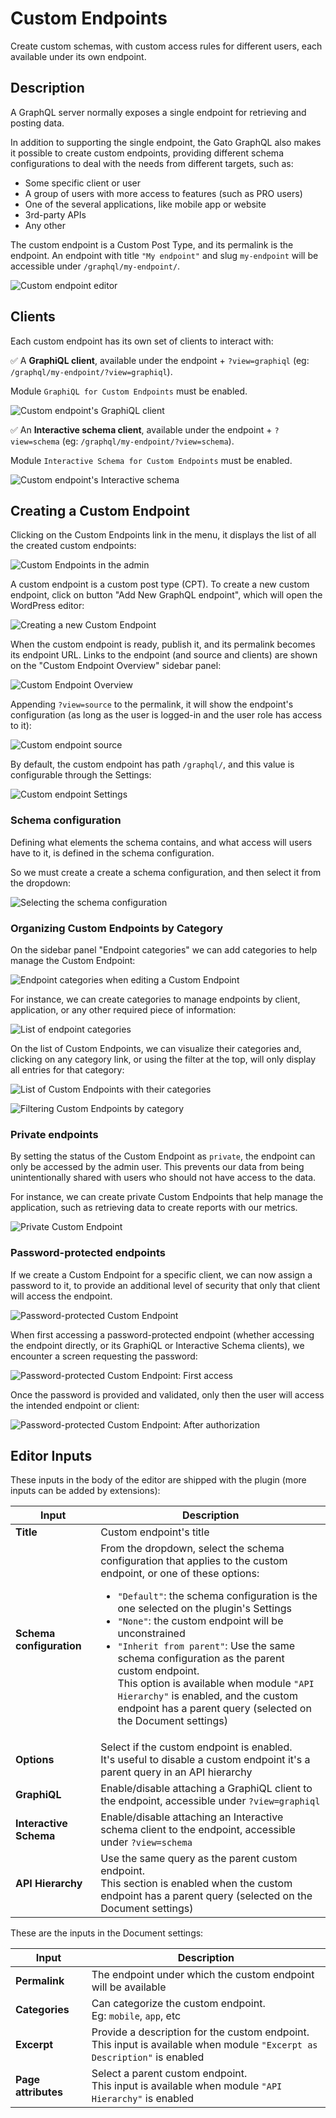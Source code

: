 # Custom Endpoints

Create custom schemas, with custom access rules for different users, each available under its own endpoint.

## Description

A GraphQL server normally exposes a single endpoint for retrieving and posting data.

In addition to supporting the single endpoint, the Gato GraphQL also makes it possible to create custom endpoints, providing different schema configurations to deal with the needs from different targets, such as:

- Some specific client or user
- A group of users with more access to features (such as PRO users)
- One of the several applications, like mobile app or website
- 3rd-party APIs
- Any other

The custom endpoint is a Custom Post Type, and its permalink is the endpoint. An endpoint with title `"My endpoint"` and slug `my-endpoint` will be accessible under `/graphql/my-endpoint/`.

![Custom endpoint editor](../../images/custom-endpoint.png "Custom endpoint editor")

## Clients

Each custom endpoint has its own set of clients to interact with:

✅ A **GraphiQL client**, available under the endpoint + `?view=graphiql` (eg: `/graphql/my-endpoint/?view=graphiql`).

Module `GraphiQL for Custom Endpoints` must be enabled.

![Custom endpoint's GraphiQL client](../../images/custom-endpoint-graphiql.png "Custom endpoint's GraphiQL client")

✅ An **Interactive schema client**, available under the endpoint + `?view=schema` (eg: `/graphql/my-endpoint/?view=schema`).

Module `Interactive Schema for Custom Endpoints` must be enabled.

![Custom endpoint's Interactive schema](../../images/custom-endpoint-interactive-schema.png "Custom endpoint's Interactive schema")

## Creating a Custom Endpoint

Clicking on the Custom Endpoints link in the menu, it displays the list of all the created custom endpoints:

<div class="img-width-1024" markdown=1>

![Custom Endpoints in the admin](../../images/custom-endpoints-page.png)

</div>

A custom endpoint is a custom post type (CPT). To create a new custom endpoint, click on button "Add New GraphQL endpoint", which will open the WordPress editor:

![Creating a new Custom Endpoint](../../images/new-custom-endpoint.png)

When the custom endpoint is ready, publish it, and its permalink becomes its endpoint URL. Links to the endpoint (and source and clients) are shown on the "Custom Endpoint Overview" sidebar panel:

![Custom Endpoint Overview](../../images/custom-endpoint-overview.png)

Appending `?view=source` to the permalink, it will show the endpoint's configuration (as long as the user is logged-in and the user role has access to it):

![Custom endpoint source](../../images/custom-endpoint-source.png)

By default, the custom endpoint has path `/graphql/`, and this value is configurable through the Settings:

<div class="img-width-1024" markdown=1>

![Custom endpoint Settings](../../images/settings-custom-endpoints.png)

</div>

### Schema configuration

Defining what elements the schema contains, and what access will users have to it, is defined in the schema configuration.

So we must create a create a schema configuration, and then select it from the dropdown:

![Selecting the schema configuration](../../../../../docs/images/select-schema-configuration.png)

### Organizing Custom Endpoints by Category

On the sidebar panel "Endpoint categories" we can add categories to help manage the Custom Endpoint:

![Endpoint categories when editing a Custom Endpoint](../../images/graphql-custom-endpoint-editor-with-categories.png)

For instance, we can create categories to manage endpoints by client, application, or any other required piece of information:

![List of endpoint categories](../../../../../docs/images/graphql-endpoint-categories.png)

On the list of Custom Endpoints, we can visualize their categories and, clicking on any category link, or using the filter at the top, will only display all entries for that category:

![List of Custom Endpoints with their categories](../../images/graphql-custom-endpoints-with-categories.png)

![Filtering Custom Endpoints by category](../../images/graphql-custom-endpoints-filtering-by-category.png)

### Private endpoints

By setting the status of the Custom Endpoint as `private`, the endpoint can only be accessed by the admin user. This prevents our data from being unintentionally shared with users who should not have access to the data.

For instance, we can create private Custom Endpoints that help manage the application, such as retrieving data to create reports with our metrics.

![Private Custom Endpoint](../../images/private-custom-endpoint.png)

### Password-protected endpoints

If we create a Custom Endpoint for a specific client, we can now assign a password to it, to provide an additional level of security that only that client will access the endpoint.

![Password-protected Custom Endpoint](../../images/password-protected-custom-endpoint.png)

When first accessing a password-protected endpoint (whether accessing the endpoint directly, or its GraphiQL or Interactive Schema clients), we encounter a screen requesting the password:

![Password-protected Custom Endpoint: First access](../../images/password-protected-custom-endpoint-unauthorized.png)

Once the password is provided and validated, only then the user will access the intended endpoint or client:

![Password-protected Custom Endpoint: After authorization](../../images/password-protected-custom-endpoint-authorized.png)

## Editor Inputs

These inputs in the body of the editor are shipped with the plugin (more inputs can be added by extensions):

<table>
<thead>
<tr>
    <th>Input</th>
    <th>Description</th>
</tr>
</thead>
<tbody>
<tr>
  <td><strong>Title</strong></td>
  <td>Custom endpoint's title</td>
</tr>
<tr>
  <td><strong>Schema configuration</strong></td>
  <td>From the dropdown, select the schema configuration that applies to the custom endpoint, or one of these options: <ul><li><code>"Default"</code>: the schema configuration is the one selected on the plugin's Settings</li><li><code>"None"</code>: the custom endpoint will be unconstrained</li><li><code>"Inherit from parent"</code>: Use the same schema configuration as the parent custom endpoint.<br/>This option is available when module <code>"API Hierarchy"</code> is enabled, and the custom endpoint has a parent query (selected on the Document settings)</li></ul></td>
</tr>
<tr>
  <td><strong>Options</strong></td>
  <td>Select if the custom endpoint is enabled.<br/>It's useful to disable a custom endpoint it's a parent query in an API hierarchy</td>
</tr>
<tr>
  <td><strong>GraphiQL</strong></td>
  <td>Enable/disable attaching a GraphiQL client to the endpoint, accessible under <code>?view=graphiql</code></td>
</tr>
<tr>
  <td><strong>Interactive Schema</strong></td>
  <td>Enable/disable attaching an Interactive schema client to the endpoint, accessible under <code>?view=schema</code></td>
</tr>
<tr>
  <td><strong>API Hierarchy</strong></td>
  <td>Use the same query as the parent custom endpoint.<br/>This section is enabled when the custom endpoint has a parent query (selected on the Document settings)</td>
</tr>
</tbody>
</table>

These are the inputs in the Document settings:

| Input | Description |
| --- | --- |
| **Permalink** | The endpoint under which the custom endpoint will be available |
| **Categories** | Can categorize the custom endpoint.<br/>Eg: `mobile`, `app`, etc |
| **Excerpt** | Provide a description for the custom endpoint.<br/>This input is available when module `"Excerpt as Description"` is enabled |
| **Page attributes** | Select a parent custom endpoint.<br/>This input is available when module `"API Hierarchy"` is enabled |

<!-- ## Settings

| Option | Description | 
| --- | --- |
| **Endpoint base slug** | The base path for the custom endpoint URL. It defaults to `graphql` | -->

<!-- ## Resources

Video showing how to create a custom endpoint: <a href="https://vimeo.com/413503485" target="_blank">vimeo.com/413503485</a>. -->
